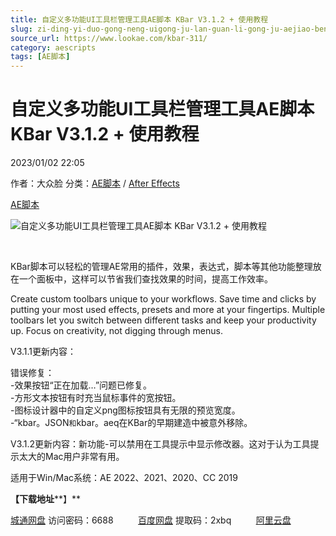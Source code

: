 ```yaml
---
title: 自定义多功能UI工具栏管理工具AE脚本 KBar V3.1.2 + 使用教程
slug: zi-ding-yi-duo-gong-neng-uigong-ju-lan-guan-li-gong-ju-aejiao-ben-kbar-v3-1-2-shi-yong-jiao-cheng
source_url: https://www.lookae.com/kbar-311/
category: aescripts
tags: [AE脚本]
---
```

# 自定义多功能UI工具栏管理工具AE脚本 KBar V3.1.2 + 使用教程

2023/01/02 22:05

作者：大众脸
分类：[AE脚本](https://www.lookae.com/after-effects/aescripts/) / [After Effects](https://www.lookae.com/after-effects/)

[AE脚本](https://www.lookae.com/tag/ae%e8%84%9a%e6%9c%ac/)

![自定义多功能UI工具栏管理工具AE脚本 KBar V3.1.2 + 使用教程](https://www.lookae.com/wp-content/uploads/2022/08/KBar-3.jpg "自定义多功能UI工具栏管理工具AE脚本 KBar V3.1.2 + 使用教程-LookAE.com")

[﻿﻿﻿](https://cloud.video.taobao.com//play/u/705956171/p/1/e/6/t/1/372788679002.mp4)

KBar脚本可以轻松的管理AE常用的插件，效果，表达式，脚本等其他功能整理放在一个面板中，这样可以节省我们查找效果的时间，提高工作效率。

Create custom toolbars unique to your workflows. Save time and clicks by putting your most used effects, presets and more at your fingertips. Multiple toolbars let you switch between different tasks and keep your productivity up. Focus on creativity, not digging through menus.

V3.1.1更新内容：

错误修复：  
-效果按钮“正在加载…”问题已修复。  
-方形文本按钮有时充当鼠标事件的宽按钮。  
-图标设计器中的自定义png图标按钮具有无限的预览宽度。  
-“kbar。JSON`和`kbar。aeq在KBar的早期建造中被意外移除。

V3.1.2更新内容：新功能-可以禁用在工具提示中显示修改器。这对于认为工具提示太大的Mac用户非常有用。

适用于Win/Mac系统：AE 2022、2021、2020、CC 2019

**【下载地址****】**

[城通网盘](https://url70.ctfile.com/f/2827370-757280348-db033e?p=4431) 访问密码：6688          [百度网盘](https://pan.baidu.com/s/1_wiEscl9HSo0O16oFrX6ww?pwd=2xbq) 提取码：2xbq          [阿里云盘](https://www.aliyundrive.com/s/3uKvitsQ4zd)
